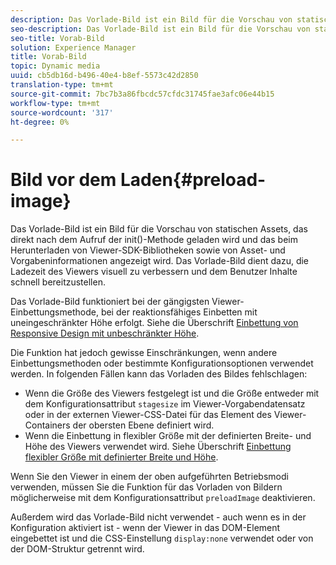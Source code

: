 ```yaml
---
description: Das Vorlade-Bild ist ein Bild für die Vorschau von statischen Assets, das direkt nach dem Aufruf der init()-Methode geladen wird und das beim Herunterladen von Viewer-SDK-Bibliotheken sowie von Asset- und Vorgabeninformationen angezeigt wird. Das Vorlade-Bild dient dazu, die Ladezeit des Viewers visuell zu verbessern und dem Benutzer Inhalte schnell bereitzustellen.
seo-description: Das Vorlade-Bild ist ein Bild für die Vorschau von statischen Assets, das direkt nach dem Aufruf der init()-Methode geladen wird und das beim Herunterladen von Viewer-SDK-Bibliotheken sowie von Asset- und Vorgabeninformationen angezeigt wird. Das Vorlade-Bild dient dazu, die Ladezeit des Viewers visuell zu verbessern und dem Benutzer Inhalte schnell bereitzustellen.
seo-title: Vorab-Bild
solution: Experience Manager
title: Vorab-Bild
topic: Dynamic media
uuid: cb5db16d-b496-40e4-b8ef-5573c42d2850
translation-type: tm+mt
source-git-commit: 7bc7b3a86fbcdc57cfdc31745fae3afc06e44b15
workflow-type: tm+mt
source-wordcount: '317'
ht-degree: 0%

---
```



# Bild vor dem Laden{#preload-image}

Das Vorlade-Bild ist ein Bild für die Vorschau von statischen Assets, das direkt nach dem Aufruf der init()-Methode geladen wird und das beim Herunterladen von Viewer-SDK-Bibliotheken sowie von Asset- und Vorgabeninformationen angezeigt wird. Das Vorlade-Bild dient dazu, die Ladezeit des Viewers visuell zu verbessern und dem Benutzer Inhalte schnell bereitzustellen.

Das Vorlade-Bild funktioniert bei der gängigsten Viewer-Einbettungsmethode, bei der reaktionsfähiges Einbetten mit uneingeschränkter Höhe erfolgt. Siehe die Überschrift [Einbettung von Responsive Design mit unbeschränkter Höhe](../../c-html5-aem-asset-viewers/c-html5-aem-interactive-images/c-html5-aem-interactive-images.md#section-6bb5d3c502544ad18a58eafe12a13435).

Die Funktion hat jedoch gewisse Einschränkungen, wenn andere Einbettungsmethoden oder bestimmte Konfigurationsoptionen verwendet werden. In folgenden Fällen kann das Vorladen des Bildes fehlschlagen:

* Wenn die Größe des Viewers festgelegt ist und die Größe entweder mit dem Konfigurationsattribut `stagesize` im Viewer-Vorgabendatensatz oder in der externen Viewer-CSS-Datei für das Element des Viewer-Containers der obersten Ebene definiert wird.
* Wenn die Einbettung in flexibler Größe mit der definierten Breite- und Höhe des Viewers verwendet wird. Siehe Überschrift [Einbettung flexibler Größe mit definierter Breite und Höhe](../../c-html5-aem-asset-viewers/c-html5-aem-interactive-images/c-html5-aem-interactive-images.md#section-6bb5d3c502544ad18a58eafe12a13435).

Wenn Sie den Viewer in einem der oben aufgeführten Betriebsmodi verwenden, müssen Sie die Funktion für das Vorladen von Bildern möglicherweise mit dem Konfigurationsattribut `preloadImage` deaktivieren.

Außerdem wird das Vorlade-Bild nicht verwendet - auch wenn es in der Konfiguration aktiviert ist - wenn der Viewer in das DOM-Element eingebettet ist und die CSS-Einstellung `display:none` verwendet oder von der DOM-Struktur getrennt wird.
